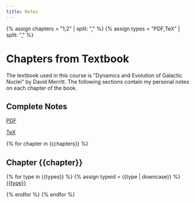 ```yaml
---
title: Notes
---
```


{% assign chapters = "1,2" | split: "," %}
{% assign types = "PDF,TeX" | split: "," %}

# Chapters from Textbook

The textbook used in this course is "Dynamics and Evolution of Galactic Nuclei" by David Merritt. The following sections contain my personal notes on each chapter of the book.

## Complete Notes

[PDF](notes/textbook/pdf/degn-notes.pdf)

[TeX](notes/textbook/degn-notes.tex)


{% for chapter in {{chapters}} %}
## Chapter {{chapter}}

{% for type in {{types}} %}
{% assign typeid = {{type | downcase}} %}
[{{type}}](notes/textbook/{{typeid}}/degn-ch{{chapter}}-notes.{{typeid}})

{% endfor %}
{% endfor %}
